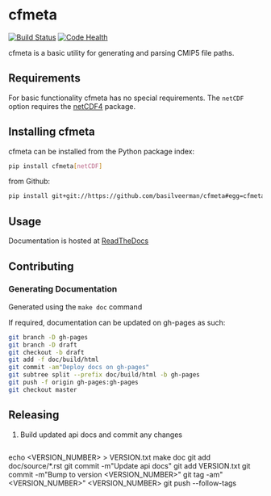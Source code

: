 # cfmeta

[![Build Status](https://travis-ci.org/pacificclimate/cfmeta.svg?branch=master)](https://travis-ci.org/pacificclimate/cfmeta)
[![Code Health](https://landscape.io/github/pacificclimate/cfmeta/master/landscape.svg?style=flat)](https://landscape.io/github/pacificclimate/cfmeta/master)

cfmeta is a basic utility for generating and parsing CMIP5 file paths.

## Requirements

For basic functionality cfmeta has no special requirements.  The `netCDF` option requires the [netCDF4](http://unidata.github.io/netcdf4-python/) package.

## Installing cfmeta

cfmeta can be installed from the Python package index:

```bash
pip install cfmeta[netCDF]
```

from Github:

```bash
pip install git+git://https://github.com/basilveerman/cfmeta#egg=cfmeta
```

## Usage

Documentation is hosted at [ReadTheDocs](http://cfmeta.readthedocs.org/en/latest/)

## Contributing

### Generating Documentation

Generated using the `make doc` command

If required, documentation can be updated on gh-pages as such:

```bash
git branch -D gh-pages
git branch -D draft
git checkout -b draft
git add -f doc/build/html
git commit -am"Deploy docs on gh-pages"
git subtree split --prefix doc/build/html -b gh-pages
git push -f origin gh-pages:gh-pages
git checkout master
```

## Releasing

1. Build updated api docs and commit any changes
   ```bash
echo <VERSION_NUMBER> > VERSION.txt
make doc
git add doc/source/*.rst
git commit -m"Update api docs"
git add VERSION.txt
git commit -m"Bump to version <VERSION_NUMBER>"
git tag -am"<VERSION_NUMBER>" <VERSION_NUMBER>
git push --follow-tags
```
